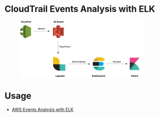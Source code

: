 # CloudTrail Events Analysis with ELK

<p align="center">
  <img src="schema.png" width="80%" />
</p> 

# Usage

* [AWS Events Analysis with ELK](http://www.blog.labouardy.com/cloudtrail-elk/)
